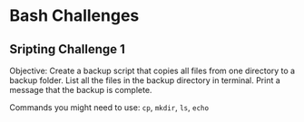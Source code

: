 # Bash Challenges 

## Sripting Challenge 1 

Objective: Create a backup script that copies all files from one directory to a backup folder. List all the files in the backup directory in terminal. Print a message that the backup is complete. 

Commands you might need to use: `cp`, `mkdir`, `ls`, `echo` 
